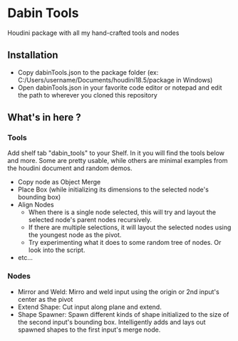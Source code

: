 # Dabin Tools

Houdini package with all my hand-crafted tools and nodes

## Installation

- Copy dabinTools.json to the package folder (ex: C:/Users/username/Documents/houdini18.5/package in Windows)
- Open dabinTools.json in your favorite code editor or notepad and edit the path to wherever you cloned this repository

## What's in here ?

### Tools
Add shelf tab "dabin_tools" to your Shelf. In it you will find the tools below and more.
Some are pretty usable, while others are minimal examples from the houdini document and random demos.
- Copy node as Object Merge
- Place Box (while initializing its dimensions to the selected node's bounding box)
- Align Nodes
  - When there is a single node selected, this will try and layout the selected node's parent nodes recursively.
  - If there are multiple selections, it will layout the selected nodes using the youngest node as the pivot.
  - Try experimenting what it does to some random tree of nodes. Or look into the script.
- etc...

### Nodes
- Mirror and Weld: Mirro and weld input using the origin or 2nd input's center as the pivot
- Extend Shape: Cut input along plane and extend.
- Shape Spawner: Spawn different kinds of shape initialized to the size of the second input's bounding box. Intelligently adds and lays out spawned shapes to the first input's merge node.
